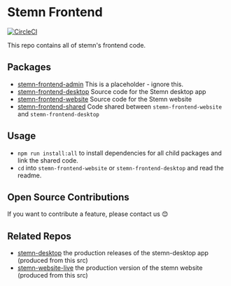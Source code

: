 # Stemn Frontend

[![CircleCI](https://circleci.com/gh/stemn/stemn-frontend/tree/staging.svg?style=svg)](https://circleci.com/gh/stemn/stemn-frontend/tree/staging)

This repo contains all of stemn's frontend code.

## Packages

* [stemn-frontend-admin](./stemn-frontend-admin) This is a placeholder - ignore this.
* [stemn-frontend-desktop](./stemn-frontend-desktop) Source code for the Stemn desktop app
* [stemn-frontend-website](./stemn-frontend-website) Source code for the Stemn website
* [stemn-frontend-shared](./stemn-frontend-shared) Code shared between `stemn-frontend-website` and `stemn-frontend-desktop`

## Usage

* `npm run install:all` to install dependencies for all child packages and link the shared code.
* `cd` into `stemn-frontend-website` or `stemn-frontend-desktop` and read the readme.

## Open Source Contributions

If you want to contribute a feature, please contact us 😊

## Related Repos

* [stemn-desktop](https://github.com/stemn/Stemn-Desktop) the production releases of the stemn-desktop app (produced from this src)
* [stemn-website-live](https://github.com/stemn/stemn-website-live) the production version of the stemn website (produced from this src)

